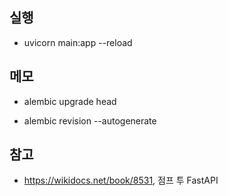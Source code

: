 ## 실행
- uvicorn main:app --reload

## 메모
- alembic upgrade head 
<!-- - alembic init migrations -->
- alembic revision --autogenerate
## 참고
- https://wikidocs.net/book/8531, 점프 투 FastAPI